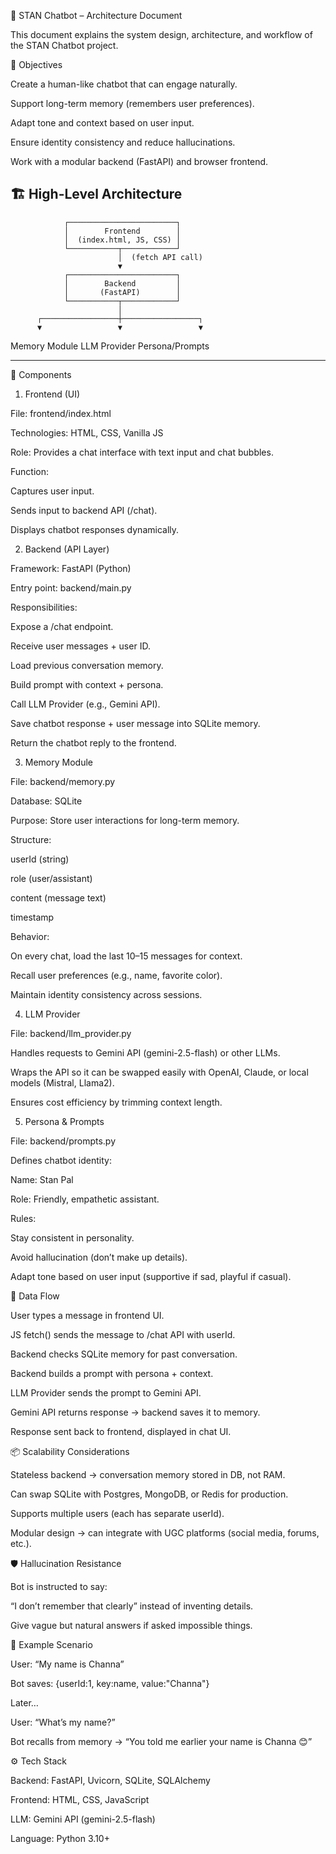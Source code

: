 🤖 STAN Chatbot – Architecture Document

This document explains the system design, architecture, and workflow of the STAN Chatbot project.

🎯 Objectives

Create a human-like chatbot that can engage naturally.

Support long-term memory (remembers user preferences).

Adapt tone and context based on user input.

Ensure identity consistency and reduce hallucinations.

Work with a modular backend (FastAPI) and browser frontend.

🏗️ High-Level Architecture
-------------------------------------------------------------
                ┌────────────────────────┐
                │        Frontend        │
                │  (index.html, JS, CSS) │
                └───────────┬────────────┘
                            │  (fetch API call)
                            ▼
                ┌────────────────────────┐
                │        Backend         │
                │       (FastAPI)        │
                └───────────┬────────────┘
                            │
          ┌─────────────────┼─────────────────┐
          ▼                 ▼                 ▼
   Memory Module        LLM Provider     Persona/Prompts


   
   
 -------------------------------------------------------------

🔹 Components
1. Frontend (UI)

File: frontend/index.html

Technologies: HTML, CSS, Vanilla JS

Role: Provides a chat interface with text input and chat bubbles.

Function:

Captures user input.

Sends input to backend API (/chat).

Displays chatbot responses dynamically.

2. Backend (API Layer)

Framework: FastAPI (Python)

Entry point: backend/main.py

Responsibilities:

Expose a /chat endpoint.

Receive user messages + user ID.

Load previous conversation memory.

Build prompt with context + persona.

Call LLM Provider (e.g., Gemini API).

Save chatbot response + user message into SQLite memory.

Return the chatbot reply to the frontend.

3. Memory Module

File: backend/memory.py

Database: SQLite

Purpose: Store user interactions for long-term memory.

Structure:

userId (string)

role (user/assistant)

content (message text)

timestamp

Behavior:

On every chat, load the last 10–15 messages for context.

Recall user preferences (e.g., name, favorite color).

Maintain identity consistency across sessions.

4. LLM Provider

File: backend/llm_provider.py

Handles requests to Gemini API (gemini-2.5-flash) or other LLMs.

Wraps the API so it can be swapped easily with OpenAI, Claude, or local models (Mistral, Llama2).

Ensures cost efficiency by trimming context length.

5. Persona & Prompts

File: backend/prompts.py

Defines chatbot identity:

Name: Stan Pal

Role: Friendly, empathetic assistant.

Rules:

Stay consistent in personality.

Avoid hallucination (don’t make up details).

Adapt tone based on user input (supportive if sad, playful if casual).

🔹 Data Flow

User types a message in frontend UI.

JS fetch() sends the message to /chat API with userId.

Backend checks SQLite memory for past conversation.

Backend builds a prompt with persona + context.

LLM Provider sends the prompt to Gemini API.

Gemini API returns response → backend saves it to memory.

Response sent back to frontend, displayed in chat UI.

📦 Scalability Considerations

Stateless backend → conversation memory stored in DB, not RAM.

Can swap SQLite with Postgres, MongoDB, or Redis for production.

Supports multiple users (each has separate userId).

Modular design → can integrate with UGC platforms (social media, forums, etc.).

🛡️ Hallucination Resistance

Bot is instructed to say:

“I don’t remember that clearly” instead of inventing details.

Give vague but natural answers if asked impossible things.

📖 Example Scenario

User: “My name is Channa”

Bot saves: {userId:1, key:name, value:"Channa"}

Later…

User: “What’s my name?”

Bot recalls from memory → “You told me earlier your name is Channa 😊”

⚙️ Tech Stack

Backend: FastAPI, Uvicorn, SQLite, SQLAlchemy

Frontend: HTML, CSS, JavaScript

LLM: Gemini API (gemini-2.5-flash)

Language: Python 3.10+





